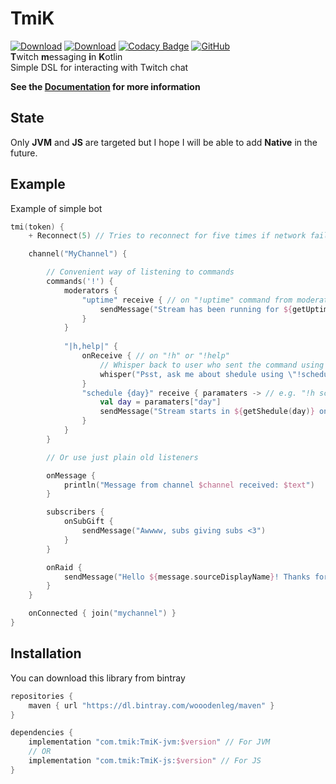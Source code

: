 # TmiK
[![Download](https://api.bintray.com/packages/wooodenleg/maven/TmiK/images/download.svg?version=latest)](https://bintray.com/wooodenleg/maven/TmiK/_latestVersion)
[![Download](https://api.bintray.com/packages/wooodenleg/maven/TmiK-experimental/images/download.svg?version=latest)](https://bintray.com/wooodenleg/maven/TmiK-experimental/_latestVersion)
[![Codacy Badge](https://api.codacy.com/project/badge/Grade/03cd61c9bd1f40a2baf416ae1c84ade6)](https://www.codacy.com/app/wooodenleg/TmiK?utm_source=github.com&amp;utm_medium=referral&amp;utm_content=wooodenleg/TmiK&amp;utm_campaign=Badge_Grade)
[![GitHub](https://img.shields.io/github/license/wooodenleg/TmiK.svg?color=blue)](https://github.com/wooodenleg/TmiK/blob/master/LICENSE)  
**T**witch **m**essaging **i**n **K**otlin  
Simple DSL for interacting with Twitch chat

**See the [Documentation](https://github.com/wooodenleg/TmiK/wiki) for more information**

## State
Only **JVM** and **JS** are targeted but I hope I will be able to add **Native** in the future.  
 
## Example
Example of simple bot
```kotlin
tmi(token) {
    + Reconnect(5) // Tries to reconnect for five times if network fails (and re-joins all channels)

    channel("MyChannel") {

        // Convenient way of listening to commands
        commands('!') {
            moderators { 
                "uptime" receive { // on "!uptime" command from moderator
                    sendMessage("Stream has been running for ${getUptime()} minutes")
                }
            }
            
            "|h,help|" {
                onReceive { // on "!h" or "!help" 
                    // Whisper back to user who sent the command using context 
                    whisper("Psst, ask me about shedule using \"!schedule {day}\"")
                }
                "schedule {day}" receive { paramaters -> // e.g. "!h schedule monday
                    val day = paramaters["day"]
                    sendMessage("Stream starts in ${getShedule(day)} on $day")
                }
            }
        }

        // Or use just plain old listeners

        onMessage {
            println("Message from channel $channel received: $text")
        }

        subscribers {
            onSubGift {
                sendMessage("Awwww, subs giving subs <3")
            }
        }

        onRaid {
            sendMessage("Hello ${message.sourceDisplayName}! Thanks for the raid!")
        }
    }

    onConnected { join("mychannel") }
}
``` 
 
## Installation
You can download this library from bintray
```groovy
repositories {
    maven { url "https://dl.bintray.com/wooodenleg/maven" }
}

dependencies {
    implementation "com.tmik:TmiK-jvm:$version" // For JVM
    // OR
    implementation "com.tmik:TmiK-js:$version" // For JS
}
```
